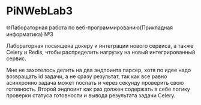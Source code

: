 # PiNWebLab3

🌐Лабораторная работа по веб-программированию(Прикладная информатика) №3

Лабораторная посвящена докеру и интеграции нового сервиса, а также Celery и Redis,
чтобы распределить нагрузку на новый интегрированный сервис.

Мне не захотелось делить на два эндпоинта парсер, хотя по идее надо возвращать id
задачи, а не сразу результат, так как все равно асинхронно задача может поспать и
через секунду проверить свою готовность. Второй эндпоинт как раз должен содержать
в себе логику проверки статуса готовности и вывода результата задачи Celery.
